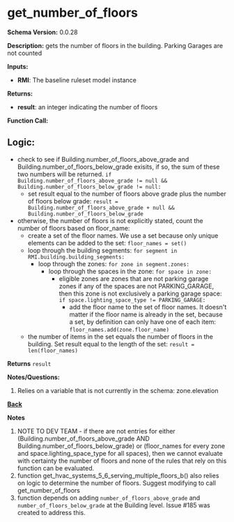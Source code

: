 # get_number_of_floors
**Schema Version:** 0.0.28  

**Description:** gets the number of floors in the building.  Parking Garages are not counted

**Inputs:**  
- **RMI**: The baseline ruleset model instance

**Returns:**  
- **result**: an integer indicating the number of floors
 
**Function Call:**

## Logic:
- check to see if Building.number_of_floors_above_grade and Building.number_of_floors_below_grade exisits, if so, the sum of these two numbers will be returned. `if Building.number_of_floors_above_grade != null && Building.number_of_floors_below_grade != null:`
	- set result equal to the number of floors above grade plus the number of floors below grade: `result = Building.number_of_floors_above_grade + null && Building.number_of_floors_below_grade`
- otherwise, the number of floors is not explicitly stated, count the number of floors based on floor_name:
	- create a set of the floor names.  We use a set because only unique elements can be added to the set: `floor_names = set()`
	- loop through the building segments: `for segment in RMI.building.building_segments:`
		- loop through the zones: `for zone in segment.zones:`
			- loop through the spaces in the zone: `for space in zone:`
				- eligible zones are zones that are not parking garage zones if any of the spaces are not PARKING_GARAGE, then this zone is not exclusively a parking garage space: `if space.lighting_space_type != PARKING_GARAGE:`
					- add the floor name to the set of floor names.  It doesn't matter if the floor name is already in the set, because a set, by definition can only have one of each item: `floor_names.add(zone.floor_name)`
	- the number of items in the set equals the number of floors in the building.  Set result equal to the length of the set: `result = len(floor_names)`

**Returns** `result`

**Notes/Questions:**  
1. Relies on a variable that is not currently in the schema: zone.elevation

**[Back](../_toc.md)**

**Notes**
1.  NOTE TO DEV TEAM - if there are not entries for either (Building.number_of_floors_above_grade AND Building.number_of_floors_below_grade) or (floor_names for every zone and space.lighting_space_type for all spaces), then we cannot evaluate with certainty the number of floors and none of the rules that rely on this function can be evaluated.
2.  function get_hvac_systems_5_6_serving_multiple_floors_b() also relies on logic to determine the number of floors.  Suggest modifying to call get_number_of_floors
3.  function depends on adding `number_of_floors_above_grade` and `number_of_floors_below_grade` at the Building level.  Issue #185 was created to address this.
